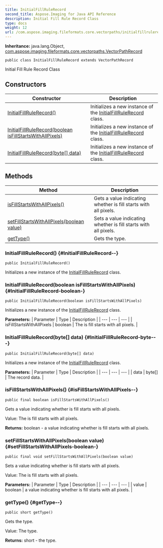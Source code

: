 ```yaml
---
title: InitialFillRuleRecord
second_title: Aspose.Imaging for Java API Reference
description: Initial Fill Rule Record Class
type: docs
weight: 12
url: /com.aspose.imaging.fileformats.core.vectorpaths/initialfillrulerecord/
---
```

**Inheritance:**
java.lang.Object, [com.aspose.imaging.fileformats.core.vectorpaths.VectorPathRecord](../../com.aspose.imaging.fileformats.core.vectorpaths/vectorpathrecord)
```
public class InitialFillRuleRecord extends VectorPathRecord
```

Initial Fill Rule Record Class
## Constructors

| Constructor | Description |
| --- | --- |
| [InitialFillRuleRecord()](#InitialFillRuleRecord--) | Initializes a new instance of the [InitialFillRuleRecord](../../com.aspose.imaging.fileformats.core.vectorpaths/initialfillrulerecord) class. |
| [InitialFillRuleRecord(boolean isFillStartsWithAllPixels)](#InitialFillRuleRecord-boolean-) | Initializes a new instance of the [InitialFillRuleRecord](../../com.aspose.imaging.fileformats.core.vectorpaths/initialfillrulerecord) class. |
| [InitialFillRuleRecord(byte[] data)](#InitialFillRuleRecord-byte---) | Initializes a new instance of the [InitialFillRuleRecord](../../com.aspose.imaging.fileformats.core.vectorpaths/initialfillrulerecord) class. |
## Methods

| Method | Description |
| --- | --- |
| [isFillStartsWithAllPixels()](#isFillStartsWithAllPixels--) | Gets a value indicating whether is fill starts with all pixels. |
| [setFillStartsWithAllPixels(boolean value)](#setFillStartsWithAllPixels-boolean-) | Sets a value indicating whether is fill starts with all pixels. |
| [getType()](#getType--) | Gets the type. |
### InitialFillRuleRecord() {#InitialFillRuleRecord--}
```
public InitialFillRuleRecord()
```


Initializes a new instance of the [InitialFillRuleRecord](../../com.aspose.imaging.fileformats.core.vectorpaths/initialfillrulerecord) class.

### InitialFillRuleRecord(boolean isFillStartsWithAllPixels) {#InitialFillRuleRecord-boolean-}
```
public InitialFillRuleRecord(boolean isFillStartsWithAllPixels)
```


Initializes a new instance of the [InitialFillRuleRecord](../../com.aspose.imaging.fileformats.core.vectorpaths/initialfillrulerecord) class.

**Parameters:**
| Parameter | Type | Description |
| --- | --- | --- |
| isFillStartsWithAllPixels | boolean | The is fill starts with all pixels. |

### InitialFillRuleRecord(byte[] data) {#InitialFillRuleRecord-byte---}
```
public InitialFillRuleRecord(byte[] data)
```


Initializes a new instance of the [InitialFillRuleRecord](../../com.aspose.imaging.fileformats.core.vectorpaths/initialfillrulerecord) class.

**Parameters:**
| Parameter | Type | Description |
| --- | --- | --- |
| data | byte[] | The record data. |

### isFillStartsWithAllPixels() {#isFillStartsWithAllPixels--}
```
public final boolean isFillStartsWithAllPixels()
```


Gets a value indicating whether is fill starts with all pixels.

Value: The is fill starts with all pixels.

**Returns:**
boolean - a value indicating whether is fill starts with all pixels.
### setFillStartsWithAllPixels(boolean value) {#setFillStartsWithAllPixels-boolean-}
```
public final void setFillStartsWithAllPixels(boolean value)
```


Sets a value indicating whether is fill starts with all pixels.

Value: The is fill starts with all pixels.

**Parameters:**
| Parameter | Type | Description |
| --- | --- | --- |
| value | boolean | a value indicating whether is fill starts with all pixels. |

### getType() {#getType--}
```
public short getType()
```


Gets the type.

Value: The type.

**Returns:**
short - the type.
